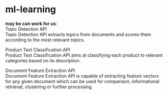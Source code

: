 # ml-learning

**may be can work for us**:    
Topic Detection API     
Topic Detection API extracts topics from documents and scores them according to the most relevant topics.    

Product Text Classification API    
Product Text Classification API aims at classifying each product to relevant categories based on its description.   

Document Feature Extraction API   
Document Feature Extraction API is capable of extracting feature vectors for any given document which can be used for comparison, informational retrieval, clustering or further processing.   

